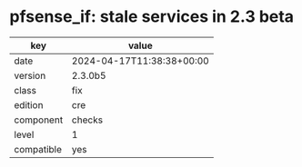 [//]: # (werk v2)
# pfsense_if: stale services in 2.3 beta

key        | value
---------- | ---
date       | 2024-04-17T11:38:38+00:00
version    | 2.3.0b5
class      | fix
edition    | cre
component  | checks
level      | 1
compatible | yes



